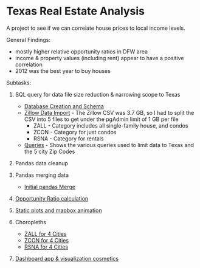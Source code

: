 # Texas Real Estate Analysis

A project to see if we can correlate house prices to local income levels.

General Findings:
 - mostly higher relative opportunity ratios in DFW area 
 - income & property values (including rent) appear to have a positive correlation
 - 2012 was the best year to buy houses

 
Subtasks:

 1. SQL query for data file size reduction & narrowing scope to Texas
     * [Database Creation and Schema](schema/schema.sql)
     * [Zillow Data Import](schema/seed.sql) - The Zillow CSV was 3.7 GB, so I had to split the CSV into 5 files to get under the pgAdmin limit of 1 GB per file
         * ZALL - Category includes all single-family house, and condos
         * ZCON - Category for just condos
         * RSNA - Category for rentals
     * [Queries](schema/queries.sql) - Shows the various queries used to limit data to Texas and the 5 city Zip Codes

 2. Pandas data cleanup

 3. Pandas merging data
     * [Initial pandas Merge](notebooks/ankur.ipynb)

 4. [Opportunity Ratio calculation](jordan.ipynb)

 5. [Static plots and mapbox animation](notebooks/ahsan.ipynb)

 6. Choropleths
     * [ZALL for 4 Cities](notebooks/chloro-zall.ipynb)
     * [ZCON for 4 Cities](notebooks/chloro-zcon.ipynb)
     * [RSNA for 4 Cities](notebooks/chloro-rental.ipynb)

 7. [Dashboard app & visualization cosmetics](presentation/dashboard_template.ipynb)


 
